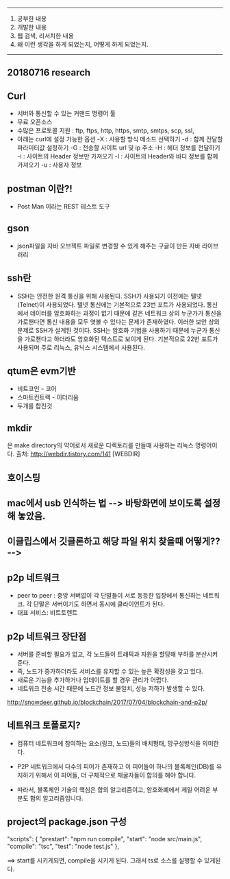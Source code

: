 -------------
1. 공부한 내용
2. 개발한 내용
3. 웹 검색, 리서치한 내용
4. 왜 이런 생각을 하게 되었는지, 어떻게 하게 되었는지.
-------------


## 20180716 research

## Curl
- 서버와 통신할 수 있는 커맨드 명령어 툴
- 무료 오픈소스
- 수많은 프로토콜 지원 : ftp, ftps, http, https, smtp, smtps, scp, ssl,
- 아래는 curl에 설정 가능한 옵션
-X : 사용할 방식 메소드 선택하기
-d : 함께 전달할 파라미터값 설정하기
-G : 전송할 사이트 url 및 ip 주소
-H : 헤더 정보를 전달하기
-i : 사이트의 Header 정보만 가져오기
-I : 사이트의 Header와 바디 정보를 함께 가져오기
-u : 사용자 정보

## postman 이란?!
- Post Man 이라는 REST 테스트 도구  

## gson
- json파일을 자바 오브젝트 파일로 변경할 수 있게 해주는 구글이 만든 자바 라이브러리

## ssh란
- SSH는 안전한 원격 통신을 위해 사용된다. SSH가 사용되기 이전에는 텔넷(Telnet)이 사용되었다. 텔넷 통신에는 기본적으로 23번 포트가 사용되었다. 통신에서 데이터를 암호화하는 과정이 없기 때문에 같은 네트워크 상의 누군가가 통신을 가로챈다면 통신 내용을 모두 엿볼 수 있다는 문제가 존재하였다. 이러한 보안 상의 문제로 SSH가 설계된 것이다. SSH는 암호화 기법을 사용하기 때문에 누군가 통신을 가로챈다고 하더라도 암호화된 텍스트로 보이게 된다. 기본적으로 22번 포트가 사용되며 주로 리눅스, 유닉스 시스템에서 사용된다.

## qtum은 evm기반
- 비트코인 - 코어
- 스마트컨트랙 - 이더리움
- 두개를 합친것

## mkdir
은 make directory의 약어로서 새로운 디렉토리를 만들때 사용하는 리눅스 명령어이다. 
출처: http://webdir.tistory.com/141 [WEBDIR]

## 호이스팅

## mac에서 usb 인식하는 법 --> 바탕화면에 보이도록 설정해 놓았음.

## 이클립스에서 깃클론하고 해당 파일 위치 찾을때 어떻게?? --> 

## p2p 네트워크 
- peer to peer : 중앙 서버없이 각 단말들이 서로 동등한 입장에서 통신하는 네트워크. 각 단말은 서버이기도 하면서 동시에 클라이언트가 된다.
- 대표 서비스: 비트토렌트

## p2p 네트워크 장단점
- 서버를 준비할 필요가 없고, 각 노드들이 트래픽과 자원을 할당해 부하를 분산시켜 준다.
- 즉, 노드가 증가하더라도 서비스를 유지할 수 있는 높은 확장성을 갖고 있다.
- 새로운 기능을 추가하거나 업데이트를 할 경우 관리가 어렵다.
- 네트워크 전송 시간 때문에 노드간 정보 불일치, 성능 저하가 발생할 수 있다.

http://snowdeer.github.io/blockchain/2017/07/04/blockchain-and-p2p/

## 네트워크 토폴로지?
- 컴퓨터 네트워크에 참여하는 요소(링크, 노드)들의 배치형태, 망구성방식을 의미한다.

- P2P 네트워크에서 다수의 피어가 존재하고 이 피어들이 하나의 블록체인(DB)를 유지하기 위해서 이 피어들, 더 구체적으로 채굴자들이 합의를 해야 합니다.
- 따라서, 블록체인 기술의 핵심은 합의 알고리즘이고, 암호화폐에서 제일 어려운 부분도 합의 알고리즘입니다.

## project의 package.json 구성
"scripts": {
    "prestart": "npm run compile",
    "start": "node src/main.js",
    "compile": "tsc",
    "test": "node test.js"
  },

==> start를 시키게되면, compile을 시키게 된다. 그래서 ts로 소스를 실행할 수 있게된다.


